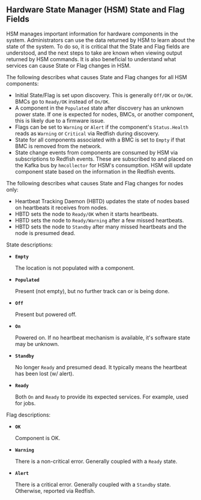 ## Hardware State Manager \(HSM\) State and Flag Fields

HSM manages important information for hardware components in the system. Administrators can use the data returned by HSM to learn about the state of the system. To do so, it is critical that the State and Flag fields are understood, and the next steps to take are known when viewing output returned by HSM commands. It is also beneficial to understand what services can cause State or Flag changes in HSM.

The following describes what causes State and Flag changes for all HSM components:

-   Initial State/Flag is set upon discovery. This is generally `Off/OK` or `On/OK`. BMCs go to `Ready/OK` instead of `On/OK`.
-   A component in the `Populated` state after discovery has an unknown power state. If one is expected for nodes, BMCs, or another component, this is likely due to a firmware issue.
-   Flags can be set to `Warning` or `Alert` if the component's `Status.Health` reads as `Warning` or `Critical` via Redfish during discovery.
-   State for all components associated with a BMC is set to `Empty` if that BMC is removed from the network.
-   State change events from components are consumed by HSM via subscriptions to Redfish events. These are subscribed to and placed on the Kafka bus by `hmcollector` for HSM's consumption. HSM will update component state based on the information in the Redfish events.

The following describes what causes State and Flag changes for nodes only:

-   Heartbeat Tracking Daemon \(HBTD\) updates the state of nodes based on heartbeats it receives from nodes.
-   HBTD sets the node to `Ready/OK` when it starts heartbeats.
-   HBTD sets the node to `Ready/Warning` after a few missed heartbeats.
-   HBTD sets the node to `Standby` after many missed heartbeats and the node is presumed dead.

State descriptions:

-   **`Empty`**

    The location is not populated with a component.

-   **`Populated`**

    Present \(not empty\), but no further track can or is being done.

-   **`Off`**

    Present but powered off.

-   **`On`**

    Powered on. If no heartbeat mechanism is available, it's software state may be unknown.

-   **`Standby`**

    No longer `Ready` and presumed dead. It typically means the heartbeat has been lost \(w/ alert\).

-   **`Ready`**

    Both `On` and `Ready` to provide its expected services. For example, used for jobs.


Flag descriptions:

-   **`OK`**

    Component is OK.

-   **`Warning`**

    There is a non-critical error. Generally coupled with a `Ready` state.

-   **`Alert`**

    There is a critical error. Generally coupled with a `Standby` state. Otherwise, reported via Redfish.




